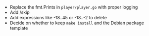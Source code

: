 - Replace the fmt.Prints in `player/player.go` with proper logging
- Add /skip
- Add expressions like -18..45 or -18..-2 to delete
- Decide on whether to keep `make install` and the Debian package template
